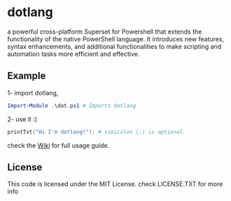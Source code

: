 # dotlang
a powerful cross-platform Superset for Powershell that extends the functionality of the native PowerShell language. It introduces new features, syntax enhancements, and additional functionalities to make scripting and automation tasks more efficient and effective.

## Example
1- import dotlang,
```powershell
Import-Module .\dot.ps1 # Imports dotlang
```
2- use it :)
```powershell
printTxt("Hi I'm dotlang!"); # simicolon (;) is optional.
```
check the [Wiki](https://github.com/neoapps-dev/dotlang/wiki) for full usage guide.

## License
This code is licensed under the MIT License.
check LICENSE.TXT for more info
